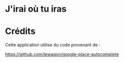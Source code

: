 # J'irai où tu iras



# Crédits
Cette application utilise du code provenant de :

https://github.com/lewagon/google-place-autocomplete
